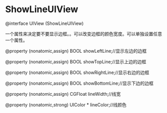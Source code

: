 # ShowLineUIView


@interface UIView (ShowLineUIView)


一个属性来决定要不要显示边框。。可以改变边框的颜色宽度。可以单独设置任意一个属性。



@property (nonatomic,assign) BOOL showLeftLine;//显示左边的边框

@property (nonatomic,assign) BOOL showTopLine;//显示上边的边框

@property (nonatomic,assign) BOOL showRightLine;//显示右边的边框

@property (nonatomic,assign) BOOL showBottomLine;//显示下边的边框


@property (nonatomic,assign) CGFloat lineWidth;//线宽

@property (nonatomic,strong) UIColor * lineColor;//线颜色





